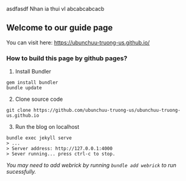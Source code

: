 asdfasdf
Nhan ia thui vl
abcabcabcacb

## Welcome to our guide page
You can visit here: https://ubunchuu-truong-us.github.io/
### How to build this page by github pages?
1. Install Bundler
```
gem install bundler
bundle update
```
2. Clone source code
```
git clone https://github.com/ubunchuu-truong-us/ubunchuu-truong-us.github.io
```
3. Run the blog on localhost
```
bundle exec jekyll serve
> ...
> Server address: http://127.0.0.1:4000
> Sever running... press ctrl-c to stop.
```
*You may need to add webrick by running `bundle add webrick` to run sucessfully.*
